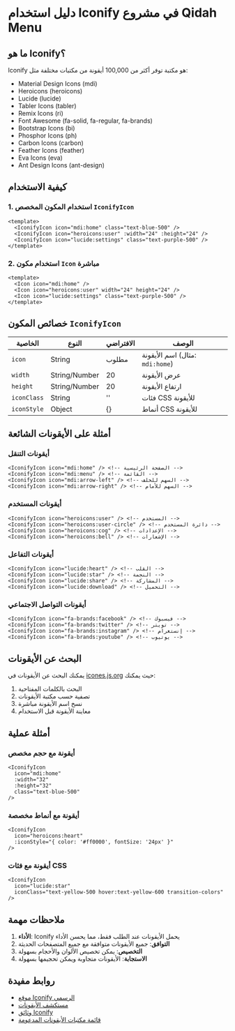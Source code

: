 # دليل استخدام Iconify في مشروع Qidah Menu

## ما هو Iconify؟

Iconify هو مكتبة توفر أكثر من 100,000 أيقونة من مكتبات مختلفة مثل:
- Material Design Icons (mdi)
- Heroicons (heroicons)
- Lucide (lucide)
- Tabler Icons (tabler)
- Remix Icons (ri)
- Font Awesome (fa-solid, fa-regular, fa-brands)
- Bootstrap Icons (bi)
- Phosphor Icons (ph)
- Carbon Icons (carbon)
- Feather Icons (feather)
- Eva Icons (eva)
- Ant Design Icons (ant-design)

## كيفية الاستخدام

### 1. استخدام المكون المخصص `IconifyIcon`

```vue
<template>
  <IconifyIcon icon="mdi:home" class="text-blue-500" />
  <IconifyIcon icon="heroicons:user" :width="24" :height="24" />
  <IconifyIcon icon="lucide:settings" class="text-purple-500" />
</template>
```

### 2. استخدام مكون `Icon` مباشرة

```vue
<template>
  <Icon icon="mdi:home" />
  <Icon icon="heroicons:user" width="24" height="24" />
  <Icon icon="lucide:settings" class="text-purple-500" />
</template>
```

## خصائص المكون `IconifyIcon`

| الخاصية | النوع | الافتراضي | الوصف |
|---------|-------|-----------|-------|
| `icon` | String | مطلوب | اسم الأيقونة (مثال: `mdi:home`) |
| `width` | String/Number | 20 | عرض الأيقونة |
| `height` | String/Number | 20 | ارتفاع الأيقونة |
| `iconClass` | String | '' | فئات CSS للأيقونة |
| `iconStyle` | Object | {} | أنماط CSS للأيقونة |

## أمثلة على الأيقونات الشائعة

### أيقونات التنقل
```vue
<IconifyIcon icon="mdi:home" /> <!-- الصفحة الرئيسية -->
<IconifyIcon icon="mdi:menu" /> <!-- القائمة -->
<IconifyIcon icon="mdi:arrow-left" /> <!-- السهم للخلف -->
<IconifyIcon icon="mdi:arrow-right" /> <!-- السهم للأمام -->
```

### أيقونات المستخدم
```vue
<IconifyIcon icon="heroicons:user" /> <!-- المستخدم -->
<IconifyIcon icon="heroicons:user-circle" /> <!-- دائرة المستخدم -->
<IconifyIcon icon="heroicons:cog" /> <!-- الإعدادات -->
<IconifyIcon icon="heroicons:bell" /> <!-- الإشعارات -->
```

### أيقونات التفاعل
```vue
<IconifyIcon icon="lucide:heart" /> <!-- القلب -->
<IconifyIcon icon="lucide:star" /> <!-- النجمة -->
<IconifyIcon icon="lucide:share" /> <!-- المشاركة -->
<IconifyIcon icon="lucide:download" /> <!-- التحميل -->
```

### أيقونات التواصل الاجتماعي
```vue
<IconifyIcon icon="fa-brands:facebook" /> <!-- فيسبوك -->
<IconifyIcon icon="fa-brands:twitter" /> <!-- تويتر -->
<IconifyIcon icon="fa-brands:instagram" /> <!-- إنستغرام -->
<IconifyIcon icon="fa-brands:youtube" /> <!-- يوتيوب -->
```

## البحث عن الأيقونات

يمكنك البحث عن الأيقونات في [icones.js.org](https://icones.js.org/) حيث يمكنك:
1. البحث بالكلمات المفتاحية
2. تصفية حسب مكتبة الأيقونات
3. نسخ اسم الأيقونة مباشرة
4. معاينة الأيقونة قبل الاستخدام

## أمثلة عملية

### أيقونة مع حجم مخصص
```vue
<IconifyIcon 
  icon="mdi:home" 
  :width="32" 
  :height="32" 
  class="text-blue-500" 
/>
```

### أيقونة مع أنماط مخصصة
```vue
<IconifyIcon 
  icon="heroicons:heart" 
  :iconStyle="{ color: '#ff0000', fontSize: '24px' }" 
/>
```

### أيقونة مع فئات CSS
```vue
<IconifyIcon 
  icon="lucide:star" 
  iconClass="text-yellow-500 hover:text-yellow-600 transition-colors" 
/>
```

## ملاحظات مهمة

1. **الأداء**: Iconify يحمل الأيقونات عند الطلب فقط، مما يحسن الأداء
2. **التوافق**: جميع الأيقونات متوافقة مع جميع المتصفحات الحديثة
3. **التخصيص**: يمكن تخصيص الألوان والأحجام بسهولة
4. **الاستجابة**: الأيقونات متجاوبة ويمكن تحجيمها بسهولة

## روابط مفيدة

- [موقع Iconify الرسمي](https://iconify.design/)
- [مستكشف الأيقونات](https://icones.js.org/)
- [وثائق Iconify](https://docs.iconify.design/)
- [قائمة مكتبات الأيقونات المدعومة](https://icon-sets.iconify.design/)

